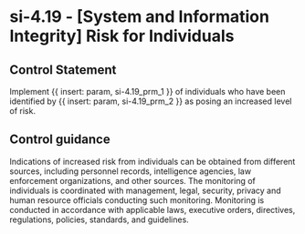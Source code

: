 # si-4.19 - \[System and Information Integrity\] Risk for Individuals

## Control Statement

Implement {{ insert: param, si-4.19_prm_1 }} of individuals who have been identified by {{ insert: param, si-4.19_prm_2 }} as posing an increased level of risk.

## Control guidance

Indications of increased risk from individuals can be obtained from different sources, including personnel records, intelligence agencies, law enforcement organizations, and other sources. The monitoring of individuals is coordinated with management, legal, security, privacy and human resource officials conducting such monitoring. Monitoring is conducted in accordance with applicable laws, executive orders, directives, regulations, policies, standards, and guidelines.
